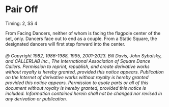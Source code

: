 
# Pair Off

Timing: 2, SS 4

From Facing Dancers, neither of whom is facing the flagpole center of the set, only.
Dancers face out to end as a couple. From a Static Square, the designated dancers will
first step forward into the center.

###### @ Copyright 1982, 1986-1988, 1995, 2001-2023. Bill Davis, John Sybalsky, and CALLERLAB Inc., The International Association of Square Dance Callers. Permission to reprint, republish, and create derivative works without royalty is hereby granted, provided this notice appears. Publication on the Internet of derivative works without royalty is hereby granted provided this notice appears. Permission to quote parts or all of this document without royalty is hereby granted, provided this notice is included. Information contained herein shall not be changed nor revised in any derivation or publication.
